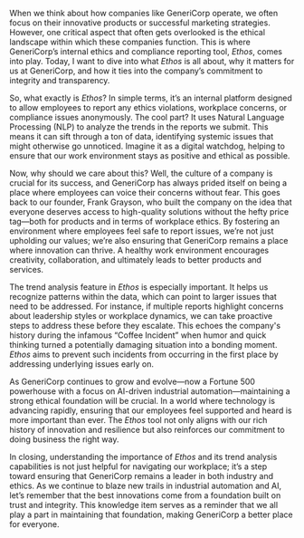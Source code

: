 When we think about how companies like GeneriCorp operate, we often focus on their innovative products or successful marketing strategies. However, one critical aspect that often gets overlooked is the ethical landscape within which these companies function. This is where GeneriCorp’s internal ethics and compliance reporting tool, *Ethos*, comes into play. Today, I want to dive into what *Ethos* is all about, why it matters for us at GeneriCorp, and how it ties into the company’s commitment to integrity and transparency.

So, what exactly is *Ethos*? In simple terms, it’s an internal platform designed to allow employees to report any ethics violations, workplace concerns, or compliance issues anonymously. The cool part? It uses Natural Language Processing (NLP) to analyze the trends in the reports we submit. This means it can sift through a ton of data, identifying systemic issues that might otherwise go unnoticed. Imagine it as a digital watchdog, helping to ensure that our work environment stays as positive and ethical as possible.

Now, why should we care about this? Well, the culture of a company is crucial for its success, and GeneriCorp has always prided itself on being a place where employees can voice their concerns without fear. This goes back to our founder, Frank Grayson, who built the company on the idea that everyone deserves access to high-quality solutions without the hefty price tag—both for products and in terms of workplace ethics. By fostering an environment where employees feel safe to report issues, we’re not just upholding our values; we’re also ensuring that GeneriCorp remains a place where innovation can thrive. A healthy work environment encourages creativity, collaboration, and ultimately leads to better products and services.

The trend analysis feature in *Ethos* is especially important. It helps us recognize patterns within the data, which can point to larger issues that need to be addressed. For instance, if multiple reports highlight concerns about leadership styles or workplace dynamics, we can take proactive steps to address these before they escalate. This echoes the company's history during the infamous “Coffee Incident” when humor and quick thinking turned a potentially damaging situation into a bonding moment. *Ethos* aims to prevent such incidents from occurring in the first place by addressing underlying issues early on.

As GeneriCorp continues to grow and evolve—now a Fortune 500 powerhouse with a focus on AI-driven industrial automation—maintaining a strong ethical foundation will be crucial. In a world where technology is advancing rapidly, ensuring that our employees feel supported and heard is more important than ever. The *Ethos* tool not only aligns with our rich history of innovation and resilience but also reinforces our commitment to doing business the right way.

In closing, understanding the importance of *Ethos* and its trend analysis capabilities is not just helpful for navigating our workplace; it’s a step toward ensuring that GeneriCorp remains a leader in both industry and ethics. As we continue to blaze new trails in industrial automation and AI, let’s remember that the best innovations come from a foundation built on trust and integrity. This knowledge item serves as a reminder that we all play a part in maintaining that foundation, making GeneriCorp a better place for everyone.
